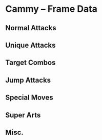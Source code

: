 # Cammy – Frame Data


## Normal Attacks


## Unique Attacks


## Target Combos


## Jump Attacks


## Special Moves


## Super Arts


## Misc.

